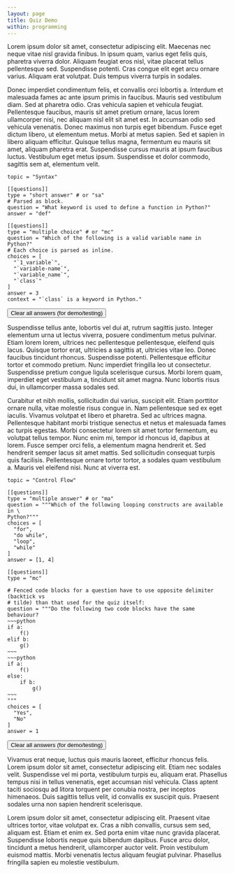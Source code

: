 ```yaml
---
layout: page
title: Quiz Demo
within: programming
---
```


Lorem ipsum dolor sit amet, consectetur adipiscing elit. Maecenas nec neque
vitae nisl gravida finibus. In ipsum quam, varius eget felis quis, pharetra
viverra dolor. Aliquam feugiat eros nisl, vitae placerat tellus pellentesque
sed. Suspendisse potenti. Cras congue elit eget arcu ornare varius. Aliquam erat
volutpat. Duis tempus viverra turpis in sodales.

Donec imperdiet condimentum felis, et convallis orci lobortis a. Interdum et
malesuada fames ac ante ipsum primis in faucibus. Mauris sed vestibulum diam.
Sed at pharetra odio. Cras vehicula sapien et vehicula feugiat. Pellentesque
faucibus, mauris sit amet pretium ornare, lacus lorem ullamcorper nisi, nec
aliquam nisl elit sit amet est. In accumsan odio sed vehicula venenatis. Donec
maximus non turpis eget bibendum. Fusce eget dictum libero, ut elementum metus.
Morbi at metus sapien. Sed et sapien in libero aliquam efficitur. Quisque tellus
magna, fermentum eu mauris sit amet, aliquam pharetra erat. Suspendisse cursus
mauris at ipsum faucibus luctus. Vestibulum eget metus ipsum. Suspendisse et
dolor commodo, sagittis sem at, elementum velit.

```quiz
topic = "Syntax"

[[questions]]
type = "short answer" # or "sa"
# Parsed as block.
question = "What keyword is used to define a function in Python?"
answer = "def"

[[questions]]
type = "multiple choice" # or "mc"
question = "Which of the following is a valid variable name in Python?"
# Each choice is parsed as inline.
choices = [
  "`1_variable`",
  "`variable-name`",
  "`variable_name`",
  "`class`"
]
answer = 3
context = "`class` is a keyword in Python."
```

<button type="button" class="quiz-clear-button">
Clear all answers (for demo/testing)
</button>

Suspendisse tellus ante, lobortis vel dui at, rutrum sagittis justo. Integer
elementum urna ut lectus viverra, posuere condimentum metus pulvinar. Etiam
lorem lorem, ultrices nec pellentesque pellentesque, eleifend quis lacus.
Quisque tortor erat, ultricies a sagittis at, ultricies vitae leo. Donec
faucibus tincidunt rhoncus. Suspendisse potenti. Pellentesque efficitur tortor
et commodo pretium. Nunc imperdiet fringilla leo ut consectetur. Suspendisse
pretium congue ligula scelerisque cursus. Morbi lorem quam, imperdiet eget
vestibulum a, tincidunt sit amet magna. Nunc lobortis risus dui, in ullamcorper
massa sodales sed.

Curabitur et nibh mollis, sollicitudin dui varius, suscipit elit. Etiam
porttitor ornare nulla, vitae molestie risus congue in. Nam pellentesque sed ex
eget iaculis. Vivamus volutpat et libero et pharetra. Sed ac ultrices magna.
Pellentesque habitant morbi tristique senectus et netus et malesuada fames ac
turpis egestas. Morbi consectetur lorem sit amet tortor fermentum, eu volutpat
tellus tempor. Nunc enim mi, tempor id rhoncus id, dapibus at lorem. Fusce
semper orci felis, a elementum magna hendrerit et. Sed hendrerit semper lacus
sit amet mattis. Sed sollicitudin consequat turpis quis facilisis. Pellentesque
ornare tortor tortor, a sodales quam vestibulum a. Mauris vel eleifend nisi.
Nunc at viverra est.

```quiz
topic = "Control Flow"

[[questions]]
type = "multiple answer" # or "ma"
question = """Which of the following looping constructs are available in \
Python?"""
choices = [
  "for",
  "do while",
  "loop",
  "while"
]
answer = [1, 4]

[[questions]]
type = "mc"

# Fenced code blocks for a question have to use opposite delimiter (backtick vs
# tilde) than that used for the quiz itself:
question = """Do the following two code blocks have the same behaviour?
~~~python
if a:
    f()
elif b:
    g()
~~~
~~~python
if a:
    f()
else:
    if b:
        g()
~~~
"""
choices = [
  "Yes",
  "No"
]
answer = 1
```

<button type="button" class="quiz-clear-button">
Clear all answers (for demo/testing)
</button>

Vivamus erat neque, luctus quis mauris laoreet, efficitur rhoncus felis. Lorem
ipsum dolor sit amet, consectetur adipiscing elit. Etiam nec sodales velit.
Suspendisse vel mi porta, vestibulum turpis eu, aliquam erat. Phasellus tempus
nisi in tellus venenatis, eget accumsan nisl vehicula. Class aptent taciti
sociosqu ad litora torquent per conubia nostra, per inceptos himenaeos. Duis
sagittis tellus velit, id convallis ex suscipit quis. Praesent sodales urna non
sapien hendrerit scelerisque.

Lorem ipsum dolor sit amet, consectetur adipiscing elit. Praesent vitae ultrices
tortor, vitae volutpat ex. Cras a nibh convallis, cursus sem sed, aliquam est.
Etiam et enim ex. Sed porta enim vitae nunc gravida placerat. Suspendisse
lobortis neque quis bibendum dapibus. Fusce arcu dolor, tincidunt a metus
hendrerit, ullamcorper auctor velit. Proin vestibulum euismod mattis. Morbi
venenatis lectus aliquam feugiat pulvinar. Phasellus fringilla sapien eu
molestie vestibulum.
